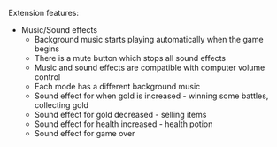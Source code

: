 

Extension features:

- Music/Sound effects
    - Background music starts playing automatically when the game begins
    - There is a mute button which stops all sound effects 
    - Music and sound effects are compatible with computer volume control
    - Each mode has a different background music
    - Sound effect for when gold is increased - winning some battles, collecting gold
    - Sound effect for gold decreased - selling items
    - Sound effect for health increased - health potion
    - Sound effect for game over 

